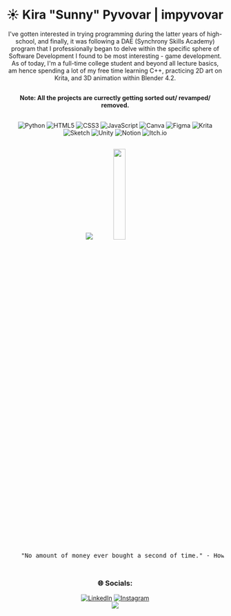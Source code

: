 <!-- README Title Section -->
# ☀️ Kira "Sunny" Pyvovar | impyvovar

<div align = "center">  
I've gotten interested in trying programming during the latter years of high-school, and finally, it was following a DAE (Synchrony Skills Academy) program that I professionally began to delve within the specific sphere of Software Development I found to be most interesting - game development. As of today, I'm a full-time college student and beyond all lecture basics, am hence spending a lot of my free time learning C++, practicing 2D art on Krita, and 3D animation within Blender 4.2. 
  
  <!-- README Note -->
  
  ##
  <b> Note: All the projects are currectly getting sorted out/ revamped/ removed. </b>
  
  ## 
  <!-- README Tech and Utensil Stack -->
  ![Python](https://img.shields.io/badge/python-3670A0?style=for-the-badge&logo=python&logoColor=ffdd54) ![HTML5](https://img.shields.io/badge/html5-%23E34F26.svg?style=for-the-badge&logo=html5&logoColor=white) ![CSS3](https://img.shields.io/badge/css3-%231572B6.svg?style=for-the-badge&logo=css3&logoColor=white) ![JavaScript](https://img.shields.io/badge/javascript-%23323330.svg?style=for-the-badge&logo=javascript&logoColor=%23F7DF1E) ![Canva](https://img.shields.io/badge/Canva-%2300C4CC.svg?style=for-the-badge&logo=Canva&logoColor=white) ![Figma](https://img.shields.io/badge/figma-%23F24E1E.svg?style=for-the-badge&logo=figma&logoColor=white) ![Krita](https://img.shields.io/badge/Krita-203759?style=for-the-badge&logo=krita&logoColor=EEF37B) ![Sketch](https://img.shields.io/badge/Sketch-FFB387?style=for-the-badge&logo=sketch&logoColor=black) ![Unity](https://img.shields.io/badge/unity-%23000000.svg?style=for-the-badge&logo=unity&logoColor=white) ![Notion](https://img.shields.io/badge/Notion-%23000000.svg?style=for-the-badge&logo=notion&logoColor=white) ![Itch.io](https://img.shields.io/badge/Itch-%23FF0B34.svg?style=for-the-badge&logo=Itch.io&logoColor=white)<br/>
  
  <!-- README GitHub Stats -->
  ##
 
  ![](https://github-readme-stats.vercel.app/api?username=impyvovar&theme=gruvbox&hide_border=false&include_all_commits=false&count_private=false)  <img src="https://i.pinimg.com/736x/31/4f/82/314f826ffcb1478fe25a29c80924ff13.jpg" width="23.2%"/> <br/>
  
  <!-- README Howard Stark Quote -->
  ##
  <pre>
    "No amount of money ever bought a second of time." - Howard Stark
  </pre>
  ##
  
  <!-- README Socials -->
  ### 🌐 Socials: 
  [![LinkedIn](https://img.shields.io/badge/LinkedIn-%230077B5.svg?logo=linkedin&logoColor=white)](https://linkedin.com/in/kira-pyvovar-7987b9266) 
  [![Instagram](https://img.shields.io/badge/Instagram-%23E4405F.svg?logo=Instagram&logoColor=white)](https://instagram.com/sunny_the_nerd) <br/>
  [![](https://visitcount.itsvg.in/api?id=impyvovar&icon=0&color=2)](https://visitcount.itsvg.in)
</div>
